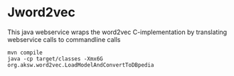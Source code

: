 # Jword2vec
This java webservice wraps the word2vec C-implementation by translating webservice calls to commandline calls

```
mvn compile
java -cp target/classes -Xmx6G org.aksw.word2vec.LoadModelAndConvertToDBpedia 
```
